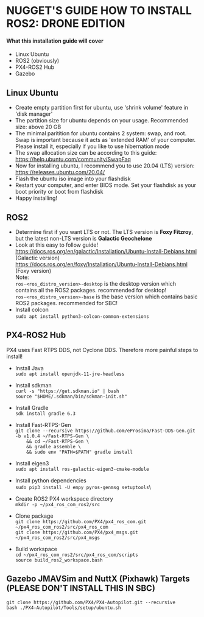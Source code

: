 # NUGGET'S GUIDE HOW TO INSTALL ROS2: DRONE EDITION
#### What this installation guide will cover
- Linux Ubuntu
- ROS2 (obviously)
- PX4-ROS2 Hub
- Gazebo

## Linux Ubuntu
- Create empty partition first for ubuntu, use 'shrink volume' feature in 'disk manager'
- The partition size for ubuntu depends on your usage. Recommended size: above 20 GB
- The minimal paritition for ubuntu contains 2 system: swap, and root. Swap is important because it acts as 'extended RAM' of your computer. Please install it, especially if you like to use hibernation mode
- The swap allocation size can be according to this guide: https://help.ubuntu.com/community/SwapFaq
- Now for installing ubuntu, I recommend you to use 20.04 (LTS) version: https://releases.ubuntu.com/20.04/
- Flash the ubuntu iso image into your flashdisk
- Restart your computer, and enter BIOS mode. Set your flashdisk as your boot priority or boot from flashdisk
- Happy installing!

## ROS2 
- Determine first if you want LTS or not. The LTS version is **Foxy Fitzroy**, but the latest non-LTS version is **Galactic Geochelone**
- Look at this easy to follow guide!\
https://docs.ros.org/en/galactic/Installation/Ubuntu-Install-Debians.html (Galactic version)\
https://docs.ros.org/en/foxy/Installation/Ubuntu-Install-Debians.html (Foxy version)\
Note:\
`ros-<ros_distro_version>-desktop` is the desktop version which contains all the ROS2 packages. recommended for desktop!\
`ros-<ros_distro_version>-base` is the base version which contains basic ROS2 packages. recommended for SBC!
- Install colcon\
`sudo apt install python3-colcon-common-extensions`

## PX4-ROS2 Hub
PX4 uses Fast RTPS DDS, not Cyclone DDS. Therefore more painful steps to install!
- Install Java\
`sudo apt install openjdk-11-jre-headless`
- Install sdkman\
`curl -s "https://get.sdkman.io" | bash`\
`source "$HOME/.sdkman/bin/sdkman-init.sh"`
- Install Gradle\
`sdk install gradle 6.3`
- Install Fast-RTPS-Gen\
`git clone --recursive https://github.com/eProsima/Fast-DDS-Gen.git -b v1.0.4 ~/Fast-RTPS-Gen \`\
`    && cd ~/Fast-RTPS-Gen \`\
`    && gradle assemble \`\
`    && sudo env "PATH=$PATH" gradle install`
- Install eigen3\
`sudo apt install ros-galactic-eigen3-cmake-module`
- Install python dependencies\
`sudo pip3 install -U empy pyros-genmsg setuptools`\

- Create ROS2 PX4 workspace directory\
`mkdir -p ~/px4_ros_com_ros2/src`
- Clone package\
`git clone https://github.com/PX4/px4_ros_com.git ~/px4_ros_com_ros2/src/px4_ros_com`\
`git clone https://github.com/PX4/px4_msgs.git ~/px4_ros_com_ros2/src/px4_msgs`
- Build workspace\
`cd ~/px4_ros_com_ros2/src/px4_ros_com/scripts`\
`source build_ros2_workspace.bash`

## Gazebo JMAVSim and NuttX (Pixhawk) Targets (PLEASE DON'T INSTALL THIS IN SBC)
`git clone https://github.com/PX4/PX4-Autopilot.git --recursive`\
`bash ./PX4-Autopilot/Tools/setup/ubuntu.sh`
